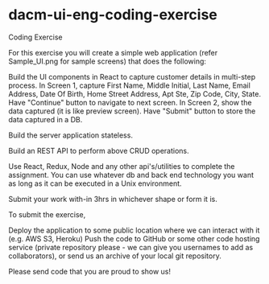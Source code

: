# dacm-ui-eng-coding-exercise
Coding Exercise

For this exercise you will create a simple web application (refer Sample_UI.png for sample screens) that does the following:

  Build the UI components in React to capture customer details in multi-step process.
    In Screen 1, capture First Name, Middle Initial, Last Name, Email Address, Date Of Birth, Home Street Address, Apt Ste,   Zip Code, City, State. Have "Continue" button to navigate to next screen.
    In Screen 2, show the data captured (it is like preview screen). Have "Submit" button to store 
      the data captured in a DB.
    
  Build the server application stateless.
  
  Build an REST API to perform above CRUD operations.
       
Use React, Redux, Node and any other api's/utilities to complete the assignment. 
You can use whatever db and back end technology you want as long as it can be executed in a Unix environment.

Submit your work with-in 3hrs in whichever shape or form it is.

To submit the exercise,

  Deploy the application to some public location where we can interact with it (e.g. AWS S3, Heroku)
  Push the code to GitHub or some other code hosting service (private repository please - we can give 
  you usernames to add as collaborators), or send us an archive of your local git repository.

Please send code that you are proud to show us!
